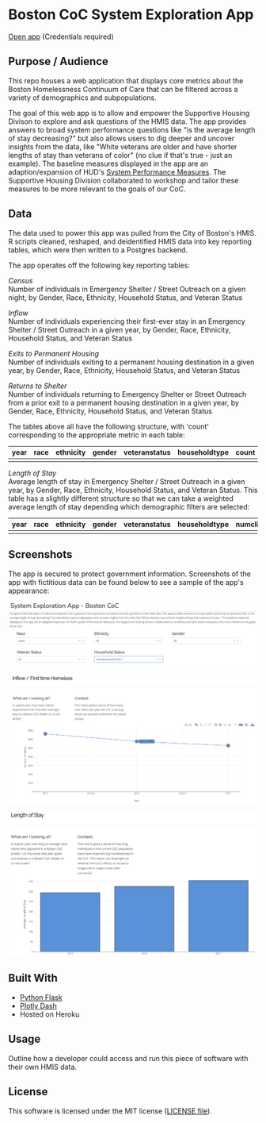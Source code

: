 # Boston CoC System Exploration App

[Open app](https://system-performance-app.herokuapp.com/) (Credentials required)

## Purpose / Audience

This repo houses a web application that displays core metrics about the Boston Homelessness Continuum of Care that can be filtered across a variety of demographics and subpopulations.

The goal of this web app is to allow and empower the Supportive Housing Divison to explore and ask questions of the HMIS data. The app provides answers to broad system performance questions like "is the average length of stay decreasing?" but also allows users to dig deeper and uncover insights from the data, like "White veterans are older and have shorter lengths of stay than veterans of color" (no clue if that's true - just an example). The baseline measures displayed in the app are an adaption/expansion of HUD's [System Performance Measures](https://www.hudexchange.info/programs/coc/system-performance-measures/#guidance). The Supportive Housing Division collaborated to workshop and tailor these measures to be more relevant to the goals of our CoC.

## Data

The data used to power this app was pulled from the City of Boston's HMIS. R scripts cleaned, reshaped, and deidentified HMIS data into key reporting tables, which were then written to a Postgres backend.

The app operates off the following key reporting tables:

*Census*  
Number of individuals in Emergency Shelter / Street Outreach on a given night, by Gender, Race, Ethnicity, Household Status, and Veteran Status

*Inflow*  
Number of individuals experiencing their first-ever stay in an Emergency Shelter / Street Outreach in a given year, by Gender, Race, Ethnicity, Household Status, and Veteran Status

*Exits to Permanent Housing*  
Number of individuals exiting to a permanent housing destination in a given year, by Gender, Race, Ethnicity, Household Status, and Veteran Status

*Returns to Shelter*  
Number of individuals returning to Emergency Shelter or Street Outreach from a prior exit to a permanent housing destination in a given year, by Gender, Race, Ethnicity, Household Status, and Veteran Status

The tables above all have the following structure, with 'count' corresponding to the appropriate metric in each table:

| year | race | ethnicity | gender | veteranstatus | householdtype | count |
|------|------|-----------|--------|---------------|---------------|-------|
|      |      |           |        |               |               |       |

*Length of Stay*  
Average length of stay in Emergency Shelter / Street Outreach in a given year, by Gender, Race, Ethnicity, Household Status, and Veteran Status. This table has a slightly different structure so that we can take a weighted average length of stay depending which demographic filters are selected:

| year | race | ethnicity | gender | veteranstatus | householdtype | numclients | avglos |
|------|------|-----------|--------|---------------|---------------|------------|--------|
|      |      |           |        |               |               |            |        |

## Screenshots

The app is secured to protect government information. Screenshots of the app with fictitious data can be found below to see a sample of the app's appearance:

![Filters](https://github.com/boston-dnd/system-performance-dashboard/blob/master/screenshots/filters.png)

![Inflow](https://github.com/boston-dnd/system-performance-dashboard/blob/master/screenshots/inflow.png)

![Length of Stay](https://github.com/boston-dnd/system-performance-dashboard/blob/master/screenshots/lengthofstay.png)

## Built With

- [Python Flask](http://flask.pocoo.org/)
- [Plotly Dash](https://dash.plot.ly/)
- Hosted on Heroku

## Usage

Outline how a developer could access and run this piece of software with their own HMIS data.

## License

This software is licensed under the MIT license ([LICENSE file](https://github.com/boston-dnd/system-performance-dashboard/blob/master/LICENSE)).
